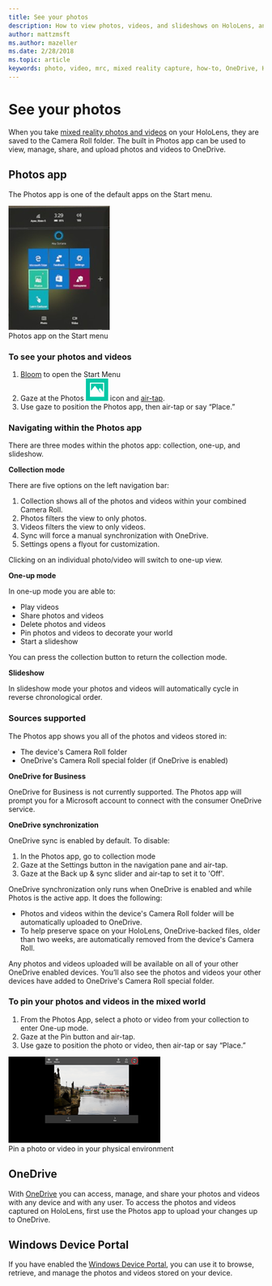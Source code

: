 ```yaml
---
title: See your photos
description: How to view photos, videos, and slideshows on HoloLens, and place them in your physical environment.
author: mattzmsft
ms.author: mazeller
ms.date: 2/28/2018
ms.topic: article
keywords: photo, video, mrc, mixed reality capture, how-to, OneDrive, HoloLens, pin, place, slideshow
---
```




# See your photos

When you take [mixed reality photos and videos](mixed-reality-capture.md) on your HoloLens, they are saved to the Camera Roll folder. The built in Photos app can be used to view, manage, share, and upload photos and videos to OneDrive.

## Photos app

The Photos app is one of the default apps on the Start menu.

![Start Menu on HoloLens](images/20160205-152936-hololens-200px.jpg)<br>
Photos app on the Start menu

### To see your photos and videos
1. [Bloom](gestures.md#bloom) to open the Start Menu
2. Gaze at the Photos ![Photos app tile](images/icon3.png) icon and [air-tap](gestures.md#air-tap).
3. Use gaze to position the Photos app, then air-tap or say “Place.”

### Navigating within the Photos app

There are three modes within the photos app: collection, one-up, and slideshow.

**Collection mode**

There are five options on the left navigation bar:
1. Collection shows all of the photos and videos within your combined Camera Roll.
2. Photos filters the view to only photos.
3. Videos filters the view to only videos.
4. Sync will force a manual synchronization with OneDrive.
5. Settings opens a flyout for customization.

Clicking on an individual photo/video will switch to one-up view.

**One-up mode**

In one-up mode you are able to:
* Play videos
* Share photos and videos
* Delete photos and videos
* Pin photos and videos to decorate your world
* Start a slideshow

You can press the collection button to return the collection mode.

**Slideshow**

In slideshow mode your photos and videos will automatically cycle in reverse chronological order.

### Sources supported

The Photos app shows you all of the photos and videos stored in:
* The device's Camera Roll folder
* OneDrive's Camera Roll special folder (if OneDrive is enabled)

**OneDrive for Business**

OneDrive for Business is not currently supported. The Photos app will prompt you for a Microsoft account to connect with the consumer OneDrive service.

**OneDrive synchronization**

OneDrive sync is enabled by default. To disable:
1. In the Photos app, go to collection mode
2. Gaze at the Settings button in the navigation pane and air-tap.
3. Gaze at the Back up & sync slider and air-tap to set it to 'Off'.

OneDrive synchronization only runs when OneDrive is enabled and while Photos is the active app. It does the following:
* Photos and videos within the device's Camera Roll folder will be automatically uploaded to OneDrive.
* To help preserve space on your HoloLens, OneDrive-backed files, older than two weeks, are automatically removed from the device's Camera Roll.

Any photos and videos uploaded will be available on all of your other OneDrive enabled devices. You’ll also see the photos and videos your other devices have added to OneDrive's Camera Roll special folder.

### To pin your photos and videos in the mixed world
1. From the Photos App, select a photo or video from your collection to enter One-up mode.
2. Gaze at the Pin button and air-tap.
3. Use gaze to position the photo or video, then air-tap or say “Place.”

![Pin a photo or video in your Mixed World](images/pin-photos-app-300px.png)<br>
Pin a photo or video in your physical environment

## OneDrive

With [OneDrive](https://onedrive.live.com/) you can access, manage, and share your photos and videos with any device and with any user. To access the photos and videos captured on HoloLens, first use the Photos app to upload your changes up to OneDrive.

## Windows Device Portal

If you have enabled the [Windows Device Portal](using-the-windows-device-portal.md#mixed-reality-capture), you can use it to browse, retrieve, and manage the photos and videos stored on your device.
